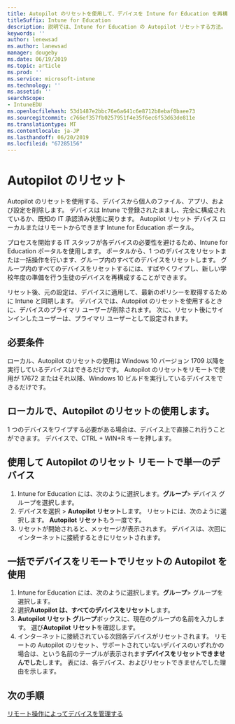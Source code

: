 ```yaml
---
title: Autopilot のリセットを使用して、デバイスを Intune for Education を再構成するには
titleSuffix: Intune for Education
description: 説明では、Intune for Education の Autopilot リセットする方法。
keywords: ''
author: lenewsad
ms.author: lanewsad
manager: dougeby
ms.date: 06/19/2019
ms.topic: article
ms.prod: ''
ms.service: microsoft-intune
ms.technology: ''
ms.assetid: ''
searchScope:
- IntuneEDU
ms.openlocfilehash: 53d1487e2bbc76e6a641c6e8712b8ebaf0baee73
ms.sourcegitcommit: c766ef357fb0257951f4e35f6ec6f53d63de811e
ms.translationtype: MT
ms.contentlocale: ja-JP
ms.lasthandoff: 06/20/2019
ms.locfileid: "67285156"
---
```

# <a name="autopilot-reset"></a>Autopilot のリセット
Autopilot のリセットを使用する、デバイスから個人のファイル、アプリ、および設定を削除します。 デバイスは Intune で登録されたままし、完全に構成されているか、既知の IT 承認済み状態に戻ります。
Autopilot リセット デバイス ローカルまたはリモートからできます Intune for Education ポータル。  

プロセスを開始する IT スタッフが各デバイスの必要性を避けるため、Intune for Education ポータルを使用します。 ポータルから、1 つのデバイスをリセットまたは一括操作を行います、グループ内のすべてのデバイスをリセットします。 グループ内のすべてのデバイスをリセットするには、すばやくワイプし、新しい学校年度の準備を行う生徒のデバイスを再構成することができます。  

リセット後、元の設定は、デバイスに適用して、最新のポリシーを取得するために Intune と同期します。 デバイスでは、Autopilot のリセットを使用するときに、デバイスのプライマリ ユーザーが削除されます。 次に、リセット後にサインインしたユーザーは、プライマリ ユーザーとして設定されます。  

## <a name="requirements"></a>必要条件
ローカル、Autopilot のリセットの使用は Windows 10 バージョン 1709 以降を実行しているデバイスはできるだけです。
Autopilot のリセットをリモートで使用が 17672 またはそれ以降、Windows 10 ビルドを実行しているデバイスをできるだけです。

## <a name="use-autopilot-reset-locally"></a>ローカルで、Autopilot のリセットの使用します。
1 つのデバイスをワイプする必要がある場合は、デバイス上で直接これ行うことができます。 デバイスで、CTRL + WIN+R キーを押します。  

## <a name="use-autopilot-reset-remotely-for-a-single-device"></a>使用して Autopilot のリセット リモートで単一のデバイス
1. Intune for Education には、次のように選択します。**グループ**> デバイス グループを選択します。
2. デバイスを選択 > **Autopilot リセット**します。 リセットには、次のように選択します。 **Autopilot リセット**もう一度です。
2.  リセットが開始されると、メッセージが表示されます。 デバイスは、次回にインターネットに接続するときにリセットされます。  

## <a name="use-autopilot-reset-remotely-for-devices-in-bulk"></a>一括でデバイスをリモートでリセットの Autopilot を使用  
1.  Intune for Education には、次のように選択します。**グループ**> グループを選択します。
2. 選択**Autopilot は、すべてのデバイスをリセット**します。
2. **Autopilot リセット グループ**ボックスに、現在のグループの名前を入力します。 選び**Autopilot リセット**を確認します。
3.  インターネットに接続されている次回各デバイスがリセットされます。 リモートの Autopilot のリセット、サポートされていないデバイスのいずれかの場合は、という名前のテーブルが表示されます**デバイスをリセットできませんでした**します。 表には、各デバイス、およびリセットできませんでした理由を示します。  

## <a name="next-steps"></a>次の手順
[リモート操作によってデバイスを管理する](edu-device-remote-actions.md)



